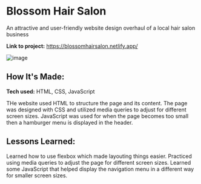 # Blossom Hair Salon
An attractive and user-friendly website design overhaul of a local hair salon business

**Link to project:** https://blossomhairsalon.netlify.app/

![image](https://github.com/BrandonTDiep/Blossom-Hair-Salon/assets/108596840/162c826a-d491-4bc1-9ab1-36b3e996bba5)


## How It's Made:

**Tech used:** HTML, CSS, JavaScript

THe website used HTML to structure the page and its content. The page was designed with CSS and utilized media queries to adjust for different screen sizes. JavaScript was used for when the page becomes too small then a hamburger menu is displayed in the header.


## Lessons Learned:

Learned how to use flexbox which made layouting things easier. Practiced using media queries to adjust the page for different screen sizes. Learned some JavaScript that helped display the navigation menu in a different way for smaller screen sizes.


